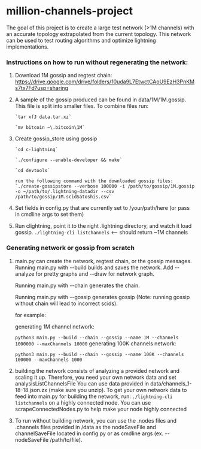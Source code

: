 # million-channels-project
The goal of this project is to create a large test network (>1M channels) with an accurate topology extrapolated from the current topology. 
This network can be used to test routing algorithms and optimize lightning implementations.

### Instructions on how to run without regenerating the network:

1. Download 1M gossip and regtest chain: https://drive.google.com/drive/folders/10uda9L7EtwctCAoU9EzH3PnKMs7tx7Fd?usp=sharing 

2. A sample of the gossip produced can be found in data/1M/1M.gossip. 
   This file is split into smaller files. To combine files run:

       `tar xfJ data.tar.xz`

       `mv bitcoin ~\.bitcoin\1M` 

3. Create gossip_store using gossip

       `cd c-lightning`
       
       `./configure --enable-developer && make`

       `cd devtools`
       
       run the following command with the downloaded gossip files:
       `./create-gossipstore --verbose 100000 -i /path/to/gossip/1M.gossip -o ~/path/to/.lightning-datadir --csv /path/to/gossip/1M.scidSatoshis.csv`
       

4. Set fields in config.py that are currently set to /your/path/here (or pass in cmdline args to set them)

5. Run clightning, point it to the right .lightning directory, and watch it load gossip. 
    `./lightning-cli listchannels` <-- should return ~1M channels  

### Generating network or gossip from scratch

1. main.py can create the network, regtest chain, or the gossip messages. 
    Running main.py with --build  builds and saves the network. Add --analyze for pretty graphs and --draw for network graph.
    
    Running main.py with --chain generates the chain.
    
    Running main.py with --gossip generates gossip (Note: running gossip without chain will lead to incorrect scids).
    
    for example: 

    generating 1M channel network: 

   `python3 main.py --build --chain --gossip --name 1M --channels 1000000 --maxChannels 10000`
    generating 100K channels network: 

   `python3 main.py --build --chain --gossip --name 100K --channels 100000 --maxChannels 1000`

2. building the network consists of analyzing a provided network and scaling it up. 
   Therefore, you need your own network data and set analysisListChannelsFile 
   You can use data provided in data/channels_1-18-18.json.zx (make sure you unzip).
   To get your own network data to feed into main.py for building the network, run:
   `./lightning-cli listchannels` on a highly connected node. 
   You can use scrapeConnectedNodes.py to help make your node highly connected

3. To run without building network, you can use the .nodes files and .channels files 
   provided in /data as the nodeSaveFile and channelSaveFile located in config.py 
   or as cmdline args (ex. --nodeSaveFile /path/to/file). 

    


